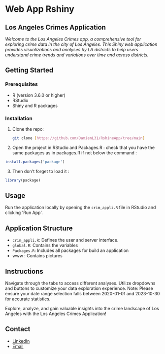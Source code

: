 # Web App Rshiny 
## Los Angeles Crimes Application 

*Welcome to the Los Angeles Crimes app, a comprehensive tool for exploring crime data in the city of Los Angeles. This Shiny web application provides visualizations and analyses by LA districts to help users understand crime trends and variations over time and across districts.*

## Getting Started

### Prerequisites

- R (version 3.6.0 or higher)
- RStudio
- Shiny and R packages

### Installation

1. Clone the repo:
   ```sh
   git clone [https://github.com/DamienL31/RshineApp/tree/main]
   ```
2. Open the project in RStudio and Packages.R : 
check that you have the same packages as in packages.R if not below the command :
```R
install.packages('package')
```
3. Then don't forget to load it :
```R
library(package)
```
## Usage

Run the application locally by opening the `crim_appli.R` file in RStudio and clicking 'Run App'. 

## Application Structure

- `crim_appli.R`: Defines the user and server interface.
- `global.R`: Contains the variables 
- `Packages.R`: Includes all packages for build an application
- www : Contains pictures

## Instructions 

Navigate through the tabs to access different analyses.
Utilize dropdowns and buttons to customize your data exploration experience.
Note: Please ensure your date range selection falls between 2020-01-01 and 2023-10-30 for accurate statistics.

Explore, analyze, and gain valuable insights into the crime landscape of Los Angeles with the Los Angeles Crimes Application!

## Contact
 
- [LinkedIn](https://www.linkedin.com/in/damienlauger/) 
- [Email](damien.lauger.edu@groupe-gema.com)

